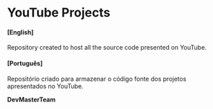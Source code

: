 # YouTube Projects

#### [English]
Repository created to host all the source code presented on YouTube.

#### [Português]
Repositório criado para armazenar o código fonte dos projetos apresentados no YouTube.

**DevMasterTeam**
